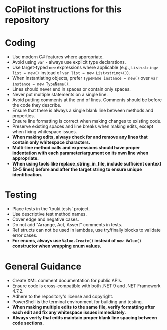 # CoPilot instructions for this repository

# Coding
- Use modern C# features where appropriate.
- Avoid using `var` - always use explicit type declarations.
- Use target-typed `new` expressions where applicable (e.g., `List<string> list = new()` instead of `var list = new List<string>()`).
- When instantiating objects, prefer `TypeName instance = new()` over `var instance = new TypeName()`.
- Lines should never end in spaces or contain only spaces.
- Never put multiple statements on a single line.
- Avoid putting comments at the end of lines. Comments should be before the code they describe.
- Ensure that there is always a single blank line between methods and properties.
- Ensure line formatting is correct when making changes to existing code.
- Preserve existing spaces and line breaks when making edits, except when fixing whitespace issues.
- **When making edits, always check for and remove any lines that contain only whitespace characters.**
- **Multi-line method calls and expressions should have proper indentation with each parameter/argument on its own line when appropriate.**
- **When using tools like replace_string_in_file, include sufficient context (3-5 lines) before and after the target string to ensure unique identification.**

# Testing
- Place tests in the 'touki.tests' project.
- Use descriptive test method names.
- Cover edge and negative cases.
- Do not add "Arrange, Act, Assert" comments in tests.
- Ref structs can not be used in lambdas, use try/finally blocks to validate error cases.
- **For enums, always use `Value.Create()` instead of `new Value()` constructor when wrapping enum values.**

# General Guidance
- Create XML comment documentation for public APIs.
- Ensure code is cross-compatible with both .NET 9 and .NET Framework 4.7.2.
- Adhere to the repository's license and copyright.
- PowerShell is the terminal environment for building and testing.
- **When making multiple edits to the same file, verify formatting after each edit and fix any whitespace issues immediately.**
- **Always verify that edits maintain proper blank line spacing between code sections.**